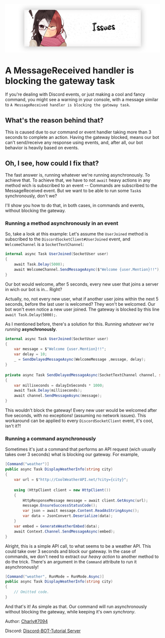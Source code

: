 <p align="center">
    <img src="../Images/Issues.png">
</p>

# A MessageReceived handler is blocking the gateway task
If you're dealing with Discord events, or just making a cool and fancy command, you might see a warning in your console, with a message similar to `A MessageReceived handler is blocking the gateway task`. 

## What's the reason behind that?
This is caused due to our command or event handler taking more than 3 seconds to complete an action. Having the gateway blocked, means our bot can't send/receive any response using events, and, after all, our bot behavior is heavily based on events.

## Oh, I see, how could I fix that?
The fast answer is, running whatever we're running asynchronously. To achieve that. To achieve that, we have to not `await` heavy actions in any method wich is subscribed to an event -- Commands are subscribed to the MessageReceived event. But we want to be able to run some `Task`s synchronously, don't we?

I'll show you how to do that, in both cases, in commands and events, without blocking the gateway.

### Running a method asynchronously in an event
So, take a look at this example:
Let's assume the `UserJoined` method is subscribed to the `DiscordSocketClient#UserJoined` event, and `WelcomeChannel` is a `SocketTextChannel`:
```cs
internal async Task UserJoined(SocketUser user)
{
    await Task.Delay(5000);
    await WelcomeChannel.SendMessageAsync($"Welcome {user.Mention}!!");
}
```
Our bot would welcome, after 5 seconds, every new user that joins a server in wich our bot is in... Right?

Actually, no, not every new user, what if another user joins within the next 5 seconds, before the last user is welcomed? They won't be welcomed. Our bot won't even notice a new user joined. The gateway is blocked by this line `await Task.Delay(5000);`. 

As I mentioned before, there's a solution for this. Running _whatever we're running_ **asynchronously**.
```cs
internal async Task UserJoined(SocketUser user)
{
    var message = $"Welcome {user.Mention}!!";
    var delay = 10;
    _ = SendDelayedMessageAsync(WelcomeMessage ,message, delay);
}

private async Task SendDelayedMessageAsync(SocketTextChannel channel, string message, ulong delayInSeconds)
{
    var milliseconds = dalayInSeconds * 1000;
    await Task.Delay(milliseconds);
    await channel.SendMessageAsync(message);
}
```
This wouldn't block the gateway! Every new user would be welcomed after five seconds, with no exceptions! (assuming no network issues).
This workaround can be applied to every `DiscordSocketClient` event, it's cool, isn't it?!

### Running a command asynchronously
Sometimes it's just a command that performs an API request (wich usually takes over 3 seconds) what is blocking our gateway.
For example,
```cs
[Command("weather")]
public async Task DisplayWeatherInfo(string city)
{
    var url = $"http://CoolWeatherAPI.net/?city={city}";

    using (HttpClient client = new HttpClient())
    {
        HttpResponseMessage message = await client.GetAsync(url);
        message.EnsureSuccessStatusCode();
        var json = await message.Content.ReadAsStringAsync();
        var data = JsonConvert.Deserialize(data);
    }
    var embed = GenerateWeatherEmbed(data);
    await Context.Channel.SendMessageAsync(embed);
}
```
Alright, this is a simple API call, to what seems to be a weather API. This could take over 3 seconds and block our gateway. In the case of commands, we don't need to extract our _heavy action_ to another method to do the trick. There's an argument in the `Command` attribute to run it asynchronously!
```cs
[Command("weather", RunMode = RunMode.Async)]
public async Task DisplayWeatherInfo(string city)
{
    // Omitted code.
}
```
And that's it! As simple as that. Our command will run asynchronously without blocking the gateway, while keeping it's own 
_synchrony_.


Author: [Charly#7094](https://github.com/Charly6596)

Discord:  [Discord-BOT-Tutorial Server](https://discord.gg/cGhEZuk)